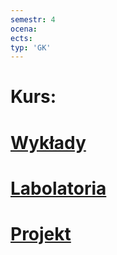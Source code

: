```yaml
---
semestr: 4
ocena: 
ects: 
typ: 'GK'
---
```


# Kurs:
# [Wykłady ](/Notatki/Semestr%204/Programowanie%20wsp%C3%B3%C5%82bie%C5%BCne%20i%20sieciwe/Wyk%C5%82ady/Wyk%C5%82ady.md)
# [Labolatoria ](/Notatki/Semestr%204/Programowanie%20wsp%C3%B3%C5%82bie%C5%BCne%20i%20sieciwe/Labolatoria/Labolatoria.md)
# [Projekt ](/Notatki/Semestr%204/Programowanie%20wsp%C3%B3%C5%82bie%C5%BCne%20i%20sieciwe/Projekt/Projekt.md)
